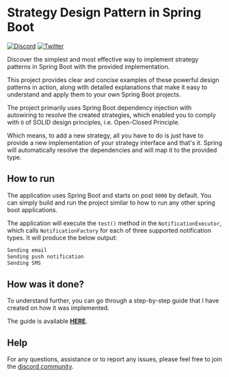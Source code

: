 # Strategy Design Pattern in Spring Boot

[![Discord](https://img.shields.io/badge/discord-design_patterns-purple)](https://discord.gg/kNhgfK8pNg)
[![Twitter](https://img.shields.io/badge/twitter-thegeekyasian-9cf)](https://www.twitter.com/thegeekyasian)

Discover the simplest and most effective way to implement strategy patterns in Spring Boot with the provided implementation. 

This project provides clear and concise examples of these powerful design patterns in action, along with detailed explanations that make it easy to understand and apply them to your own Spring Boot projects. 

The project primarily uses Spring Boot dependency injection with autowiring to resolve the created strategies, which enabled you to comply with `O` of SOLID design principles, i.e. Open-Closed Principle.

Which means, to add a new strategy, all you have to do is just have to provide a new implementation of your strategy interface and that's it.
Spring will automatically resolve the dependencies and will map it to the provided type.

## How to run

The application uses Spring Boot and starts on post `9000` by default.
You can simply build and run the project similar to how to run any other spring boot applications.

The application will execute the `test()` method in the `NotificationExecutor`, which calls `NotificationFactory` for each of three supported notification types.
It will produce the below output:

``` java
Sending email
Sending push notification
Sending SMS
```

## How was it done?
To understand further, you can go through a step-by-step guide that I have created on how it was implemented.

The guide is available **[HERE](https://thegeekyasian.com/strategy-pattern-spring-boot/)**.

## Help

For any questions, assistance or to report any issues, please feel free to join the [discord community](https://discord.gg/kNhgfK8pNg).
